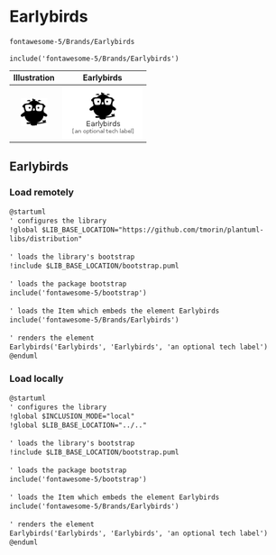 # Earlybirds


```text
fontawesome-5/Brands/Earlybirds
```

```text
include('fontawesome-5/Brands/Earlybirds')
```



| Illustration | Earlybirds |
| :---: | :---: |
| ![illustration for Illustration](../../fontawesome-5/Brands/Earlybirds.png) | ![illustration for Earlybirds](../../fontawesome-5/Brands/Earlybirds.Local.png) |




## Earlybirds

### Load remotely
```plantuml
@startuml
' configures the library
!global $LIB_BASE_LOCATION="https://github.com/tmorin/plantuml-libs/distribution"

' loads the library's bootstrap
!include $LIB_BASE_LOCATION/bootstrap.puml

' loads the package bootstrap
include('fontawesome-5/bootstrap')

' loads the Item which embeds the element Earlybirds
include('fontawesome-5/Brands/Earlybirds')

' renders the element
Earlybirds('Earlybirds', 'Earlybirds', 'an optional tech label')
@enduml
```

### Load locally
```plantuml
@startuml
' configures the library
!global $INCLUSION_MODE="local"
!global $LIB_BASE_LOCATION="../.."

' loads the library's bootstrap
!include $LIB_BASE_LOCATION/bootstrap.puml

' loads the package bootstrap
include('fontawesome-5/bootstrap')

' loads the Item which embeds the element Earlybirds
include('fontawesome-5/Brands/Earlybirds')

' renders the element
Earlybirds('Earlybirds', 'Earlybirds', 'an optional tech label')
@enduml
```

